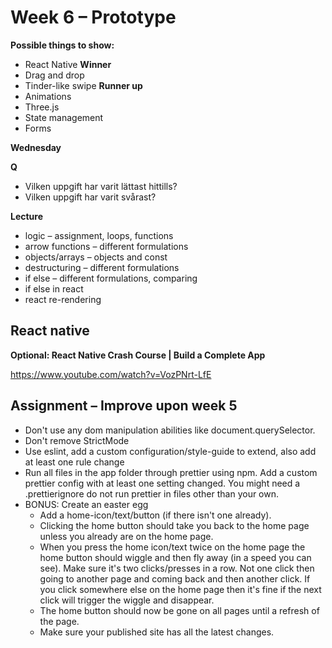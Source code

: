 # Week 6 – Prototype

**Possible things to show:**

* React Native **Winner**
* Drag and drop
* Tinder-like swipe **Runner up**
* Animations
* Three.js
* State management
* Forms

**Wednesday**

**Q**

* Vilken uppgift har varit lättast hittills?
* Vilken uppgift har varit svårast?

**Lecture**

* logic – assignment, loops, functions
* arrow functions – different formulations
* objects/arrays – objects and const
* destructuring – different formulations
* if else – different formulations, comparing
* if else in react
* react re-rendering

## React native

**Optional: React Native Crash Course | Build a Complete App**

https://www.youtube.com/watch?v=VozPNrt-LfE

## Assignment – Improve upon week 5

* Don't use any dom manipulation abilities like document.querySelector.
* Don't remove StrictMode
* Use eslint, add a custom configuration/style-guide to extend, also
  add at least one rule change
* Run all files in the app folder through prettier using npm. Add a custom prettier config with at
  least one setting changed. You might need a .prettierignore do not run prettier in files other than your own.
* BONUS: Create an easter egg
  * Add a home-icon/text/button (if there isn't one already).
  * Clicking the home button should take you back to the home page unless you
    already are on the home page.
  * When you press the home icon/text twice on the home page the home button
    should wiggle and then fly away (in a speed you can see). Make sure it's two clicks/presses in a row. Not one click then going to another page and coming back and then another click. If you click somewhere else on the home page then it's fine if the next click will trigger the wiggle and disappear.
  * The home button should now be gone on all pages until a refresh of the page.
  * Make sure your published site has all the latest changes.
